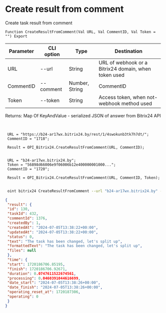 ﻿---
sidebar_position: 7
---

# Create result from comment
 Create task result from comment



`Function CreateResultFromComment(Val URL, Val CommentID, Val Token = "") Export`

 | Parameter | CLI option | Type | Destination |
 |-|-|-|-|
 | URL | --url | String | URL of webhook or a Bitrix24 domain, when token used |
 | CommentID | --comment | Number, String | CommentID |
 | Token | --token | String | Access token, when not-webhook method used |

 
 Returns: Map Of KeyAndValue - serialized JSON of answer from Bitrix24 API

<br/>




```bsl title="Code example"
 URL = "https://b24-ar17wx.bitrix24.by/rest/1/4swokunb3tk7h7dt/";
 CommentID = "1718";
 
 Result = OPI_Bitrix24.CreateResultFromComment(URL, CommentID);
 
 
 URL = "b24-ar17wx.bitrix24.by";
 Token = "56898d66006e9f06006b12e400000001000...";
 CommentID = "1720";
 
 Result = OPI_Bitrix24.CreateResultFromComment(URL, CommentID, Token);
```
	


```sh title="CLI command example"
 
 oint bitrix24 CreateResultFromComment --url "b24-ar17wx.bitrix24.by" --comment "1720" --token "56898d66006e9f06006b12e400000001000..."

```

```json title="Result"
{
 "result": {
 "id": 130,
 "taskId": 432,
 "commentId": 1376,
 "createdBy": 1,
 "createdAt": "2024-07-05T13:38:22+00:00",
 "updatedAt": "2024-07-05T13:38:22+00:00",
 "status": 0,
 "text": "The task has been changed, let's split up",
 "formattedText": "The task has been changed, let's split up",
 "files": null
 },
 "time": {
 "start": 1720186706.85195,
 "finish": 1720186706.92671,
 "duration": 0.0747611522674561,
 "processing": 0.0460391044616699,
 "date_start": "2024-07-05T13:38:26+00:00",
 "date_finish": "2024-07-05T13:38:26+00:00",
 "operating_reset_at": 1720187306,
 "operating": 0
 }
}
```
